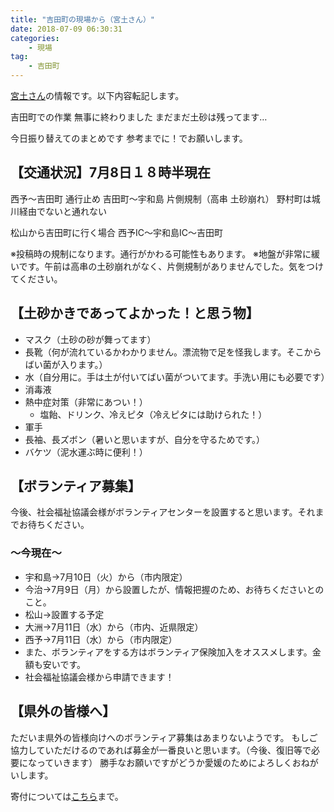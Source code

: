 ```yaml
---
title: "吉田町の現場から（宮土さん）"
date: 2018-07-09 06:30:31
categories: 
    - 現場
tag:
    - 吉田町
---
```


[宮土さん](https://www.facebook.com/permalink.php?story_fbid=998604276967422&id=100004535770945)の情報です。以下内容転記します。

吉田町での作業
無事に終わりました
まだまだ土砂は残ってます…

今日振り替えてのまとめです
参考までに！でお願いします。

## 【交通状況】7月8日１８時半現在
西予〜吉田町 通行止め
吉田町〜宇和島 片側規制（高串 土砂崩れ）
野村町は城川経由でないと通れない

松山から吉田町に行く場合
西予IC〜宇和島IC〜吉田町

※投稿時の規制になります。通行がかわる可能性もあります。
※地盤が非常に緩いです。午前は高串の土砂崩れがなく、片側規制がありませんでした。気をつけてください。

## 【土砂かきであってよかった！と思う物】
* マスク（土砂の砂が舞ってます）
* 長靴（何が流れているかわかりません。漂流物で足を怪我します。そこからばい菌が入ります。）
* 水（自分用に。手は土が付いてばい菌がついてます。手洗い用にも必要です）
* 消毒液
* 熱中症対策（非常にあつい！）
    * 塩飴、ドリンク、冷えピタ（冷えピタには助けられた！）
* 軍手
* 長袖、長ズボン（暑いと思いますが、自分を守るためです。）
* バケツ（泥水運ぶ時に便利！）

## 【ボランティア募集】
今後、社会福祉協議会様がボランティアセンターを設置すると思います。それまでお待ちください。

### 〜今現在〜
- 宇和島→7月10日（火）から（市内限定）
- 今治→7月9日（月）から設置したが、情報把握のため、お待ちくださいとのこと。
- 松山→設置する予定
- 大洲→7月11日（水）から（市内、近県限定）
- 西予→7月11日（水）から（市内限定）
- また、ボランティアをする方はボランティア保険加入をオススメします。金額も安いです。
- 社会福祉協議会様から申請できます！

## 【県外の皆様へ】
ただいま県外の皆様向けへのボランティア募集はあまりないようです。
もしご協力していただけるのであれば募金が一番良いと思います。（今後、復旧等で必要になっていきます）
勝手なお願いですがどうか愛媛のためによろしくおねがいします。

寄付については[こちら](/donations/)まで。